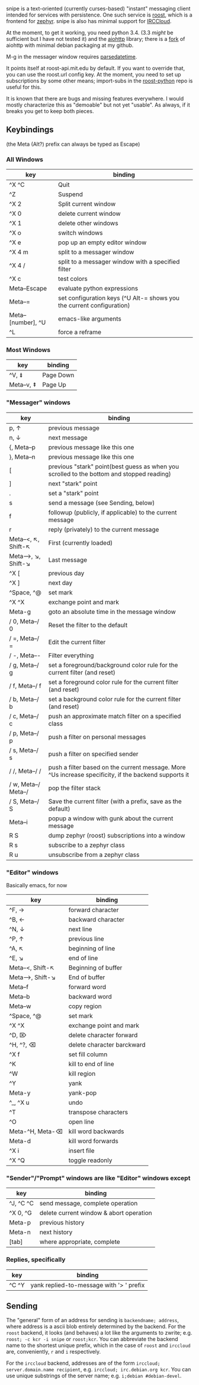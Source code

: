 snipe is a text-oriented (currently curses-based) "instant" messaging
client intended for services with persistence.  One such service is
[roost](https://github.com/roost-im), which is a frontend for
[zephyr](https://github.com/zephyr-im).  snipe is also has
minimal support for [IRCCloud](https://www.irccloud.com).

At the moment, to get it working, you need python 3.4. (3.3 _might_ be
sufficient but I have not tested it) and the
[aiohttp](https://github.com/KeepSafe/aiohttp) library; there is a
[fork](https://github.com/kcr/aiohttp) of aiohttp with minimal debian
packaging at my github.

M-g in the messager window requires
[parsedatetime](https://github.com/bear/parsedatetime).

It points itself at roost-api.mit.edu by default.  If you want to
override that, you can use the roost.url config key.  At the moment,
you need to set up subscriptions by some other means; import-subs in
the [roost-python](https://github.com/roost-im/roost-python) repo is
useful for this.

It is known that there are bugs and missing features everywhere.  I
would mostly characterize this as "demoable" but not yet "usable".  As
always, if it breaks you get to keep both pieces.

Keybindings
-----------

(the Meta (Alt?) prefix can always be typed as Escape)

### All Windows

key      | binding
---------|----------------
^X ^C | Quit
^Z    | Suspend
^X 2  | Split current window
^X 0  | delete current window
^X 1  | delete other windows
^X o  | switch windows
^X e  | pop up an empty editor window
^X 4 m | split to a messager window
^X 4 / | split to a messager window with a specified filter
^X c  | test colors
Meta–Escape | evaluate python expressions
Meta–=      | set configuration keys  (^U Alt-= shows you the current configuration)
Meta–[number], ^U | emacs-like arguments
^L | force a reframe

### Most Windows

key  | binding
-----|----------
^V, ⇟ | Page Down
Meta–v, ⇞ | Page Up


### "Messager" windows

key      | binding
---------|----------------
p, ↑     | previous message
n, ↓     | next message
{, Meta–p    | previous message like this one
}, Meta–n    | previous message like this one
[        | previous "stark" point(best guess as when you scrolled to the bottom and stopped reading)
]        | next "stark" point
.        | set a "stark" point
s        | send a message (see Sending, below)
f        | followup (publicly, if applicable) to the current message
r        | reply (privately) to the current message
Meta–<, ↖, Shift-↖ | First (currently loaded)
Meta–>, ↘, Shift-↘ | Last message
^X [     | previous day
^X ]     | next day
^Space, ^@ | set mark
^X ^X | exchange point and mark
Meta-g | goto an absolute time in the message window
/ 0, Meta–/ 0 | Reset the filter to the default
/ =, Meta–/ = | Edit the current filter
/ -, Meta–- | Filter everything
/ g, Meta–/ g | set a foreground/background color rule for the current filter (and reset)
/ f, Meta–/ f | set a foreground color rule for the current filter (and reset)
/ b, Meta–/ b | set a background color rule for the current filter (and reset)
/ c, Meta–/ c | push an approximate match filter on a specified class
/ p, Meta–/ p | push a filter on personal messages
/ s, Meta–/ s | push a filter on specified sender
/ /, Meta–/ / | push a filter based on the current message.  More ^Us increase specificity, if the backend supports it
/ w, Meta–/ Meta–/ | pop the filter stack
/ S, Meta–/ S | Save the current filter (with a prefix, save as the default)
Meta–i | popup a window with gunk about the current message
R S | dump zephyr (roost) subscriptions into a window
R s | subscribe to a zephyr class
R u | unsubscribe from a zephyr class

### "Editor" windows

Basically emacs, for now

key      | binding
---------|----------------
^F, → | forward character
^B, ← | backward character
^N, ↓ | next line
^P, ↑ | previous line
^A, ↖ | beginning of line
^E, ↘ | end of line
Meta–<, Shift-↖ | Beginning of buffer
Meta–>, Shift-↘ | End of buffer
Meta–f | forward word
Meta–b | backward word
Meta–w | copy region
^Space, ^@ | set mark
^X ^X | exchange point and mark
^D, ⌦ | delete character forward
^H, ^?, ⌫ | delete character barckward
^X f | set fill column
^K | kill to end of line
^W | kill region
^Y | yank
Meta-y | yank-pop
^_, ^X u | undo
^T | transpose characters
^O | open line
Meta-^H, Meta-⌫ | kill word backwards
Meta-d | kill word forwards
^X i | insert file
^X ^Q | toggle readonly

### "Sender"/"Prompt" windows are like "Editor" windows except
key      | binding
---------|----------------
^J, ^C ^C | send message, complete operation
^X 0, ^G | delete current window & abort operation
Meta-p | previous history
Meta-n | next history
[tab] | where appropriate, complete

### Replies, specifically
key      | binding
---------|----------------
^C ^Y | yank replied-to-message with '> ' prefix

Sending
-------

The "general" form of an address for sending is `backendname;
address`, where address is a ascii blob entirely determined by the
backend.  For the `roost` backend, it looks (and behaves) a lot like the arguments
to zwrite; e.g. `roost; -c kcr -i snipe` or `roost;kcr`.  You can
abbreviate the backend name to the shortest unique prefix, which in
the case of `roost` and `irccloud` are, conveniently, `r` and `i`
respectively.

For the `irccloud` backend, addresses are of the form `irccloud; server.domain.name recipient`,
e.g. `irccloud; irc.debian.org kcr`.  You can use unique substrings of the server name; e.g.
`i;debian #debian-devel`.
